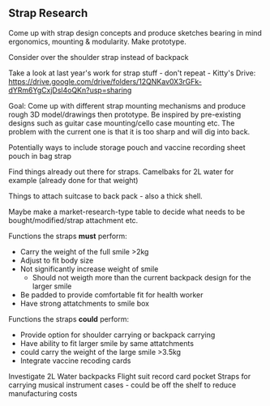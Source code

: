 ## Strap Research


Come up with strap design concepts and produce sketches bearing in mind ergonomics, mounting & modularity.
Make prototype.

Consider over the shoulder strap instead of backpack

Take a look at last year's work for strap stuff - don't repeat - Kitty's Drive: https://drive.google.com/drive/folders/12QNKav0X3rGFk-dYRm6YgCxjDsl4oQKn?usp=sharing

Goal: Come up with different strap mounting mechanisms and produce rough 3D model/drawings then prototype. Be inspired by pre-existing designs such as guitar case mounting/cello case mounting etc. The problem with the current one is that it is too sharp and will dig into back.

Potentially ways to include storage pouch and vaccine recording sheet pouch in bag strap

Find things already out there for straps. Camelbaks for 2L water for example (already done for that weight)

Things to attach suitcase to back pack - also a thick shell.

Maybe make a market-research-type table to decide what needs to be bought/modified/strap attachment etc.


Functions the straps **must** perform:
* Carry the weight of the full smile >2kg
* Adjust to fit body size
* Not significantly increase weight of smile
  * Should not weigth more than the current backpack design for the larger smile
* Be padded to provide comfortable fit for health worker
* Have strong attatchments to smile box
  
Functions the straps **could** perform:
* Provide option for shoulder carrying or backpack carrying
* Have ability to fit larger smile by same attatchments
* could carry the weight of the large smile >3.5kg
* Integrate vaccine recoding cards

Investigate 2L Water backpacks
Flight suit record card pocket
Straps for carrying musical instrument cases - could be off the shelf to reduce manufacturing costs

